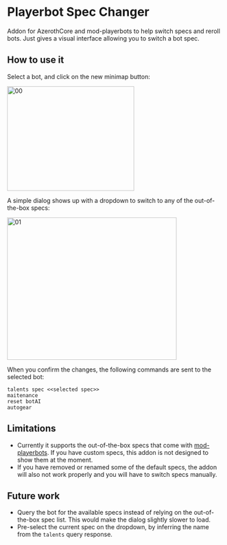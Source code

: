 # Playerbot Spec Changer

Addon for AzerothCore and mod-playerbots to help switch specs and reroll bots. Just gives a visual interface allowing you to switch a bot spec.

## How to use it

Select a bot, and click on the new minimap button:

<img width="296" height="243" alt="00" src="https://github.com/user-attachments/assets/ae4f6d15-3384-4e24-84e1-dd01ba818b4a" />

A simple dialog shows up with a dropdown to switch to any of the out-of-the-box specs:

<img width="395" height="331" alt="01" src="https://github.com/user-attachments/assets/902ca654-6ee6-4c40-ba36-5b63d9934edf" />

When you confirm the changes, the following commands are sent to the selected bot:

```
talents spec <<selected spec>>
maitenance
reset botAI
autogear
```

## Limitations

- Currently it supports the out-of-the-box specs that come with [mod-playerbots](https://github.com/liyunfan1223/mod-playerbots). If you have custom specs, this addon is not designed to show them at the moment.
- If you have removed or renamed some of the default specs, the addon will also not work properly and you will have to switch specs manually.

## Future work

- Query the bot for the available specs instead of relying on the out-of-the-box spec list. This would make the dialog slightly slower to load.
- Pre-select the current spec on the dropdown, by inferring the name from the `talents` query response.
